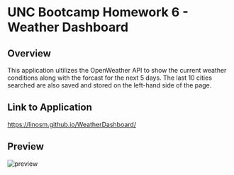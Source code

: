 # UNC Bootcamp Homework 6 - Weather Dashboard

## Overview

This application ultilizes the OpenWeather API to show the current weather conditions along with the forcast for the next 5 days. The last 10 cities searched are also saved and stored on the left-hand side of the page.

## Link to Application

https://linosm.github.io/WeatherDashboard/

## Preview 

![preview](https://i.imgur.com/rWviTtt.png)
